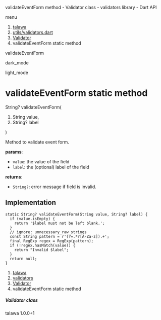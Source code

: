




validateEventForm method - Validator class - validators library - Dart API







menu

1. [talawa](../../index.html)
2. [utils/validators.dart](../../utils_validators/utils_validators-library.html)
3. [Validator](../../utils_validators/Validator-class.html)
4. validateEventForm static method

validateEventForm


dark\_mode

light\_mode




# validateEventForm static method


String?
validateEventForm(

1. String value,
2. String? label

)

Method to validate event form.

**params**:

* `value`: the value of the field
* `label`: the (optional) label of the field

**returns**:

* `String?`: error message if field is invalid.

## Implementation

```
static String? validateEventForm(String value, String? label) {
  if (value.isEmpty) {
    return '$label must not be left blank.';
  }
  // ignore: unnecessary_raw_strings
  const String pattern = r'(?=.*?[A-Za-z]).+';
  final RegExp regex = RegExp(pattern);
  if (!regex.hasMatch(value)) {
    return "Invalid $label";
  }
  return null;
}
```

 


1. [talawa](../../index.html)
2. [validators](../../utils_validators/utils_validators-library.html)
3. [Validator](../../utils_validators/Validator-class.html)
4. validateEventForm static method

##### Validator class





talawa
1.0.0+1







